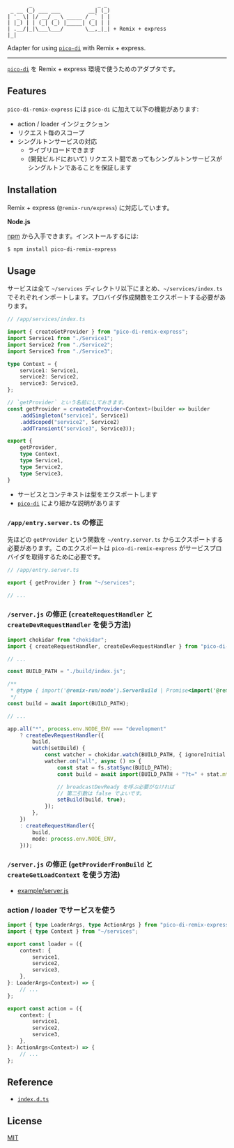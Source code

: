 ```
       _                     _ _
 _ __ (_) ___ ___         __| (_)
| '_ \| |/ __/ _ \ _____ / _` | |
| |_) | | (_| (_) |_____| (_| | |
| .__/|_|\___\___/       \__,_|_| + Remix + express
|_|
```

  Adapter for using [`pico-di`](https://github.com/ydipeepo/pico-di) with Remix + express.

---

  [`pico-di`](https://github.com/ydipeepo/pico-di) を Remix + express 環境で使うためのアダプタです。

## Features

  `pico-di-remix-express` には `pico-di` に加えて以下の機能があります:

  - action / loader インジェクション
  - リクエスト毎のスコープ
  - シングルトンサービスの対応
    - ライブリロードできます
	- (開発ビルドにおいて) リクエスト間であってもシングルトンサービスがシングルトンであることを保証します

## Installation

  Remix + express (`@remix-run/express`) に対応しています。

  **Node.js**

  [npm](https://www.npmjs.com/) から入手できます。インストールするには:

  ```bash
  $ npm install pico-di-remix-express
  ```

## Usage

  サービスは全て `~/services` ディレクトリ以下にまとめ、`~/services/index.ts` でそれぞれインポートします。プロバイダ作成関数をエクスポートする必要があります。

```ts
// /app/services/index.ts

import { createGetProvider } from "pico-di-remix-express";
import Service1 from "./Service1";
import Service2 from "./Service2";
import Service3 from "./Service3";

type Context = {
	service1: Service1,
	service2: Service2,
	service3: Service3,
};

// `getProvider` という名前にしておきます。
const getProvider = createGetProvider<Context>(builder => builder
	.addSingleton("service1", Service1)
	.addScoped("service2", Service2)
	.addTransient("service3", Service3));

export {
	getProvider,
	type Context,
	type Service1,
	type Service2,
	type Service3,
}
```

* サービスとコンテキストは型をエクスポートします
* [`pico-di`](https://github.com/ydipeepo/pico-di) により細かな説明があります

### `/app/entry.server.ts` の修正

  先ほどの `getProvider` という関数を `~/entry.server.ts` からエクスポートする必要があります。このエクスポートは `pico-di-remix-express` がサービスプロバイダを取得するために必要です。

```ts
// /app/entry.server.ts

export { getProvider } from "~/services";

// ...
```

### `/server.js` の修正 (`createRequestHandler` と `createDevRequestHandler` を使う方法)

```ts
import chokidar from "chokidar";
import { createRequestHandler, createDevRequestHandler } from "pico-di-remix-express";

// ...

const BUILD_PATH = "./build/index.js";

/**
 * @type { import('@remix-run/node').ServerBuild | Promise<import('@remix-run/node').ServerBuild> }
 */
const build = await import(BUILD_PATH);

// ...

app.all("*", process.env.NODE_ENV === "development"
	? createDevRequestHandler({
		build,
		watch(setBuild) {
			const watcher = chokidar.watch(BUILD_PATH, { ignoreInitial: true });
			watcher.on("all", async () => {
				const stat = fs.statSync(BUILD_PATH);
				const build = await import(BUILD_PATH + "?t=" + stat.mtimeMs);

				// broadcastDevReady を呼ぶ必要がなければ
				// 第二引数は false でよいです。
				setBuild(build, true);
			});
		},
	})
	: createRequestHandler({
		build,
		mode: process.env.NODE_ENV,
	}));
```

### `/server.js` の修正 (`getProviderFromBuild` と `createGetLoadContext` を使う方法)

* [example/server.js](example/server.js)

### action / loader でサービスを使う

```ts
import { type LoaderArgs, type ActionArgs } from "pico-di-remix-express";
import { type Context } from "~/services";

export const loader = ({
	context: {
		service1,
		service2,
		service3,
	},
}: LoaderArgs<Context>) => {
	// ...
};

export const action = ({
	context: {
		service1,
		service2,
		service3,
	},
}: ActionArgs<Context>) => {
	// ...
};
```

## Reference

* [`index.d.ts`](index.d.ts)

## License

  [MIT](LICENSE.md)
